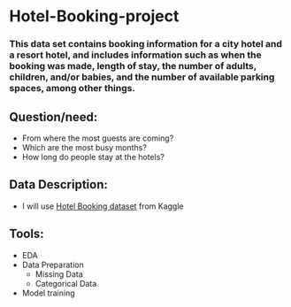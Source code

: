 
# Hotel-Booking-project

### This data set contains booking information for a city hotel and a resort hotel, and includes information such as when the booking was made, length of stay, the number of adults, children, and/or babies, and the number of available parking spaces, among other things.

## Question/need:

 - From where the most guests are coming?
 - Which are the most busy months?
 - How long do people stay at the hotels?

## Data Description:
 - I will use [Hotel Booking dataset](https://github.com/maalakalmatrafi/Hotel-Booking-project/blob/main/hotel_bookings.csv) from Kaggle
 
## Tools:
 - EDA
 - Data Preparation
   - Missing Data
   - Categorical Data
 -  Model training


